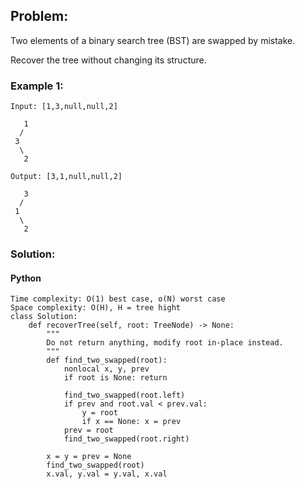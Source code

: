 ## Problem:

Two elements of a binary search tree (BST) are swapped by mistake.

Recover the tree without changing its structure.

### Example 1:

```
Input: [1,3,null,null,2]

   1
  /
 3
  \
   2

Output: [3,1,null,null,2]

   3
  /
 1
  \
   2
```

### Solution:

#### Python

```
Time complexity: O(1) best case, o(N) worst case
Space complexity: O(H), H = tree hight
class Solution:
    def recoverTree(self, root: TreeNode) -> None:
        """
        Do not return anything, modify root in-place instead.
        """
        def find_two_swapped(root):
            nonlocal x, y, prev
            if root is None: return
            
            find_two_swapped(root.left)
            if prev and root.val < prev.val:
                y = root
                if x == None: x = prev 
            prev = root
            find_two_swapped(root.right)
        
        x = y = prev = None
        find_two_swapped(root)
        x.val, y.val = y.val, x.val
```
